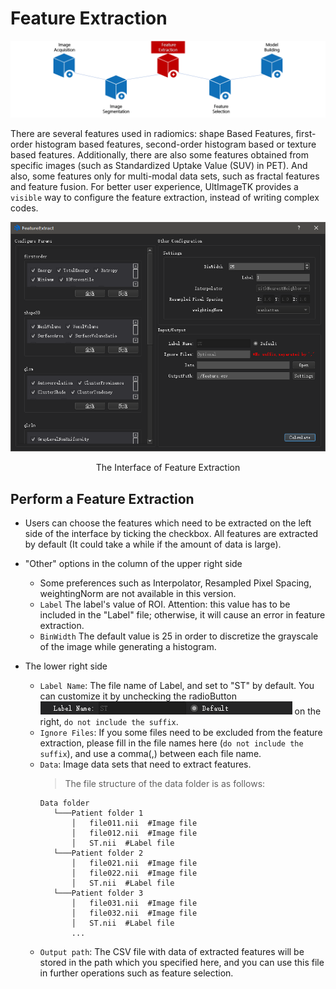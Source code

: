 # Feature Extraction

<center>

![process_of_radiomics_image_acquisition](./imgs/pipeline_3.png)

</center>

There are several features used in radiomics: shape Based Features, first-order histogram based features, second-order histogram based or texture based features. Additionally, there are also some features obtained from specific images (such as Standardized Uptake Value (SUV) in PET). And also, some features only for multi-modal data sets, such as fractal features and feature fusion. For better user experience, UltImageTK provides a `visible` way to configure the feature extraction, instead of writing complex codes.

<center>

![Feature Extraction](./imgs/feature_extract.png)

The Interface of Feature Extraction
</center>

## Perform a Feature Extraction
- Users can choose the features which need to be extracted on the left side of the interface by ticking the checkbox. All features are extracted by default (It could take a while if the amount of data is large).
- "Other" options in the column of the upper right side
    - Some preferences such as Interpolator, Resampled Pixel Spacing, weightingNorm are not available in this version.
    - `Label` The label's value of ROI. Attention: this value has to be included in the "Label" file; otherwise, it will cause an error in feature extraction.
    - `BinWidth` The default value is 25 in order to discretize the grayscale of the image while generating a histogram.

- The lower right side
    - `Label Name`: The file name of Label, and set to "ST" by default. You can customize it by unchecking the radioButton![Label Name](./imgs/feature_extract_label_name.png) on the right, `do not include the suffix`.
    - `Ignore Files`: If you some files need to be excluded from the feature extraction, please fill in the file names here (`do not include the suffix`), and use a comma(,) between each file name.
    - `Data`: Image data sets that need to extract features.
        > The file structure of the data folder is as follows:
         ```
        Data folder
            └───Patient folder 1
                │   file011.nii  #Image file
                │   file012.nii  #Image file
                │   ST.nii  #Label file
            └───Patient folder 2
                │   file021.nii  #Image file
                │   file022.nii  #Image file
                │   ST.nii  #Label file
            └───Patient folder 3
                │   file031.nii  #Image file
                │   file032.nii  #Image file
                │   ST.nii  #Label file
                ...
        ```
    - `Output path`: The CSV file with data of extracted features will be stored in the path which you specified here, and you can use this file in further operations such as feature selection.